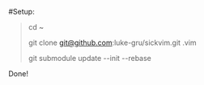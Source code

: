 #Setup:

> 
> cd ~ 
> 
> git clone git@github.com:luke-gru/sickvim.git .vim
> 
> git submodule update --init --rebase
> 

Done!

